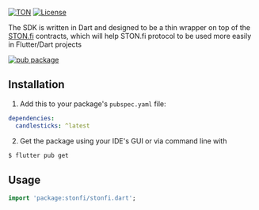 [![TON](https://img.shields.io/badge/based%20on-TON-blue)](https://ton.org/)
[![License](https://img.shields.io/npm/l/@ston-fi/sdk)](https://img.shields.io/npm/l/@ston-fi/sdk)

The SDK is written in Dart and designed to be a thin wrapper on top of the [STON.fi](https://ston.fi/) contracts, which will help STON.fi protocol to be used more easily in Flutter/Dart projects

[![pub package](https://img.shields.io/pub/v/stonfi.svg)](https://pub.dev/packages/stonfi)

## Installation

1. Add this to your package's `pubspec.yaml` file:

```yaml
dependencies:
  candlesticks: ^latest
```

2. Get the package using your IDE's GUI or via command line with

```bash
$ flutter pub get
```

## Usage

```dart
import 'package:stonfi/stonfi.dart';
```